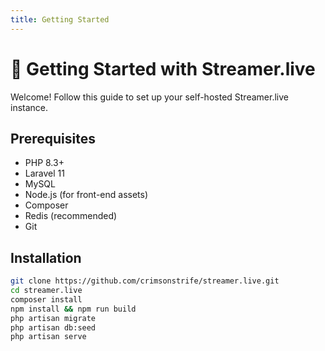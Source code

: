 ```yaml
---
title: Getting Started
---
```


# 🚀 Getting Started with Streamer.live

Welcome! Follow this guide to set up your self-hosted Streamer.live instance.

## Prerequisites

- PHP 8.3+
- Laravel 11
- MySQL
- Node.js (for front-end assets)
- Composer
- Redis (recommended)
- Git

## Installation

```bash
git clone https://github.com/crimsonstrife/streamer.live.git
cd streamer.live
composer install
npm install && npm run build
php artisan migrate
php artisan db:seed
php artisan serve
